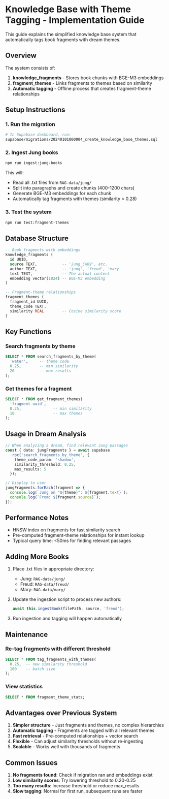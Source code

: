 # Knowledge Base with Theme Tagging - Implementation Guide

This guide explains the simplified knowledge base system that automatically tags book fragments with dream themes.

## Overview

The system consists of:
1. **knowledge_fragments** - Stores book chunks with BGE-M3 embeddings
2. **fragment_themes** - Links fragments to themes based on similarity
3. **Automatic tagging** - Offline process that creates fragment-theme relationships

## Setup Instructions

### 1. Run the migration
```bash
# In Supabase dashboard, run:
supabase/migrations/20240101000004_create_knowledge_base_themes.sql
```

### 2. Ingest Jung books
```bash
npm run ingest:jung-books
```

This will:
- Read all .txt files from `RAG-data/jung/`
- Split into paragraphs and create chunks (400-1200 chars)
- Generate BGE-M3 embeddings for each chunk
- Automatically tag fragments with themes (similarity > 0.28)

### 3. Test the system
```bash
npm run test:fragment-themes
```

## Database Structure

```sql
-- Book fragments with embeddings
knowledge_fragments (
  id UUID,
  source TEXT,           -- 'Jung_CW09', etc.
  author TEXT,           -- 'jung', 'freud', 'mary'
  text TEXT,             -- The actual content
  embedding vector(1024) -- BGE-M3 embedding
)

-- Fragment-theme relationships
fragment_themes (
  fragment_id UUID,
  theme_code TEXT,
  similarity REAL        -- Cosine similarity score
)
```

## Key Functions

### Search fragments by theme
```sql
SELECT * FROM search_fragments_by_theme(
  'water',     -- theme code
  0.25,        -- min similarity
  20           -- max results
);
```

### Get themes for a fragment
```sql
SELECT * FROM get_fragment_themes(
  'fragment-uuid',
  0.25,              -- min similarity
  10                 -- max themes
);
```

## Usage in Dream Analysis

```typescript
// When analyzing a dream, find relevant Jung passages
const { data: jungFragments } = await supabase
  .rpc('search_fragments_by_theme', {
    theme_code_param: 'shadow',
    similarity_threshold: 0.25,
    max_results: 5
  });

// Display to user
jungFragments.forEach(fragment => {
  console.log(`Jung on "${theme}": ${fragment.text}`);
  console.log(`From: ${fragment.source}`);
});
```

## Performance Notes

- HNSW index on fragments for fast similarity search
- Pre-computed fragment-theme relationships for instant lookup
- Typical query time: <50ms for finding relevant passages

## Adding More Books

1. Place .txt files in appropriate directory:
   - Jung: `RAG-data/jung/`
   - Freud: `RAG-data/freud/`
   - Mary: `RAG-data/mary/`

2. Update the ingestion script to process new authors:
   ```typescript
   await this.ingestBook(filePath, source, 'freud');
   ```

3. Run ingestion and tagging will happen automatically

## Maintenance

### Re-tag fragments with different threshold
```sql
SELECT * FROM tag_fragments_with_themes(
  0.25,  -- new similarity threshold
  100    -- batch size
);
```

### View statistics
```sql
SELECT * FROM fragment_theme_stats;
```

## Advantages over Previous System

1. **Simpler structure** - Just fragments and themes, no complex hierarchies
2. **Automatic tagging** - Fragments are tagged with all relevant themes
3. **Fast retrieval** - Pre-computed relationships + vector search
4. **Flexible** - Can adjust similarity thresholds without re-ingesting
5. **Scalable** - Works well with thousands of fragments

## Common Issues

1. **No fragments found**: Check if migration ran and embeddings exist
2. **Low similarity scores**: Try lowering threshold to 0.20-0.25
3. **Too many results**: Increase threshold or reduce max_results
4. **Slow tagging**: Normal for first run, subsequent runs are faster